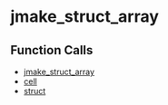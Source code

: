 # jmake_struct_array

## Function Calls
- [jmake_struct_array](jmake_struct_array.md)
- [cell](CSD/kCSD/ica/kCsd1D_ICA/STICA_UTIL/cell.md)
- [struct](CSD/kCSD/ica/kCsd1D_ICA/STICA_UTIL/struct.md)

